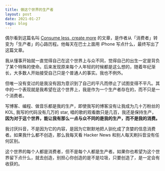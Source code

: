 ```yaml
---
title: 做这个世界的生产者
layout: post
date: 2021-01-27
tags: blog
---
```


偶尔看到这篇名叫 [Consume less, create more](https://tjcx.me/p/consume-less-create-more) 的文章，是作者从「消费者」转变为「生产者」的心路历程。他每天在巴士上面用 iPhone 写点什么，最终写出了这篇文章。

我从懂事开始就一直觉得自己在这个世界上与众不同，觉得自己的出生一定是背负了某个特殊的使命。后来发现原来每个人年轻的时候都是这么想的，随着年纪渐长，大多数人开始接受自己只是个普通人的事实。我也不例外。

但唯一没有变过的是我没有因为意识到了自己的平凡而停止了试图变得不平凡。其中的一个表现就是我希望在这个世界上，我是作为一个生产者存在的，而不只是一个消费者。

写博客、编程、做音乐都是我的生产，即使我写的博客没有让我成为几十万粉丝的 KOL, 我写的代码没有几万的 star, 唱的歌的观看数只是几百，我还是保持生产，**因为对于这个世界，能让我有那么一点与众不同的是我的生产，而不是我的消费。**

我讨厌抖音，不是因为它的内容，是因为它默默地把人驯化成了贪婪的信息消费者。如果我什么都不创造，那么我每天看 Hacker News 和别人每天刷抖音没有任何区别。

这个世界的每个人都是消费者，但不是每个人都是生产者。如果你也希望为这个世界留下点什么，就去创造，别担心你创造的是不是垃圾，只要创造了，是一定会有收获的。